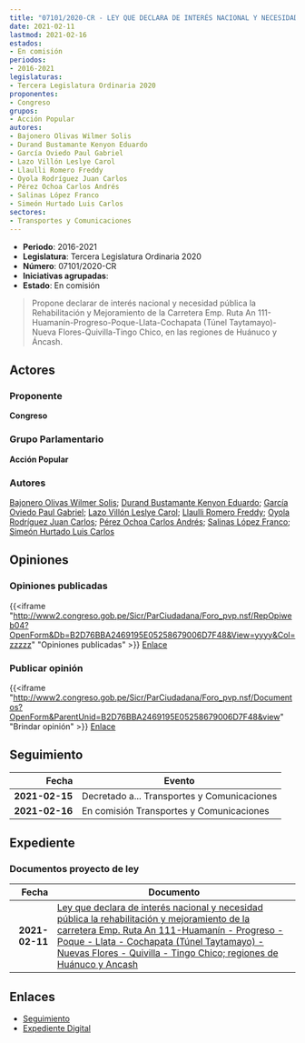 ```yaml
---
title: "07101/2020-CR - LEY QUE DECLARA DE INTERÉS NACIONAL Y NECESIDAD PÚBLICA LA REHABILITACIÓN Y MEJORAMIENTO DE LA CARRETERA EMP. RUTA AN 111-HUAMANIN- PROGRESO-POQUE-LLATA-COCHAPATA (TÚNEL TAYTAMAYO) NUEVAS FLORES-QUIVILLA-TINGO CHICO; REGIONES DE HUÁNUCO Y ÁNCASH"
date: 2021-02-11
lastmod: 2021-02-16
estados:
- En comisión
periodos:
- 2016-2021
legislaturas:
- Tercera Legislatura Ordinaria 2020
proponentes:
- Congreso
grupos:
- Acción Popular
autores:
- Bajonero Olivas Wilmer Solis
- Durand Bustamante Kenyon Eduardo
- García Oviedo Paul Gabriel
- Lazo Villón Leslye Carol
- Llaulli Romero Freddy
- Oyola Rodríguez Juan Carlos
- Pérez Ochoa Carlos Andrés
- Salinas López Franco
- Simeón Hurtado Luis Carlos
sectores:
- Transportes y Comunicaciones
---
```

- **Periodo**: 2016-2021
- **Legislatura**: Tercera Legislatura Ordinaria 2020
- **Número**: 07101/2020-CR
- **Iniciativas agrupadas**: 
- **Estado**: En comisión

> Propone declarar de interés nacional y necesidad pública la Rehabilitación y Mejoramiento de la Carretera Emp. Ruta An 111-Huamanín-Progreso-Poque-Llata-Cochapata (Túnel Taytamayo)- Nueva Flores-Quivilla-Tingo Chico, en las regiones de Huánuco y Áncash.


## Actores

### Proponente

**Congreso**

### Grupo Parlamentario

**Acción Popular**

### Autores

[Bajonero Olivas Wilmer Solis](mailto:mailto:wbajonero@congreso.gob.pe); [Durand Bustamante Kenyon Eduardo](mailto:mailto:kdurand@congreso.gob.pe); [García Oviedo Paul Gabriel](mailto:mailto:pgarcia@congreso.gob.pe); [Lazo Villón Leslye Carol](mailto:mailto:llazo@congreso.gob.pe); [Llaulli Romero Freddy](mailto:mailto:fllaulli@congreso.gob.pe); [Oyola Rodríguez Juan Carlos](mailto:mailto:joyola@congreso.gob.pe); [Pérez Ochoa Carlos Andrés](mailto:mailto:cperezo@congreso.gob.pe); [Salinas López Franco](mailto:mailto:fsalinas@congreso.gob.pe); [Simeón Hurtado Luis Carlos](mailto:mailto:lsimeon@congreso.gob.pe)

## Opiniones

### Opiniones publicadas

{{<iframe "http://www2.congreso.gob.pe/Sicr/ParCiudadana/Foro_pvp.nsf/RepOpiweb04?OpenForm&Db=B2D76BBA2469195E05258679006D7F48&View=yyyy&Col=zzzzz" "Opiniones publicadas" >}}
[Enlace](http://www2.congreso.gob.pe/Sicr/ParCiudadana/Foro_pvp.nsf/RepOpiweb04?OpenForm&Db=B2D76BBA2469195E05258679006D7F48&View=yyyy&Col=zzzzz)

### Publicar opinión

{{<iframe "http://www2.congreso.gob.pe/Sicr/ParCiudadana/Foro_pvp.nsf/Documentos?OpenForm&ParentUnid=B2D76BBA2469195E05258679006D7F48&view" "Brindar opinión" >}}
[Enlace](http://www2.congreso.gob.pe/Sicr/ParCiudadana/Foro_pvp.nsf/Documentos?OpenForm&ParentUnid=B2D76BBA2469195E05258679006D7F48&view)


## Seguimiento

| Fecha | Evento |
|------:|--------|
| **2021-02-15** | Decretado a... Transportes y Comunicaciones |
| **2021-02-16** | En comisión Transportes y Comunicaciones |

## Expediente

### Documentos proyecto de ley

| Fecha | Documento |
|------:|-----------|
| **2021-02-11** | [Ley que declara de interés nacional y necesidad pública la rehabilitación y mejoramiento de la carretera Emp. Ruta An 111-Huamanín - Progreso - Poque - Llata - Cochapata (Túnel Taytamayo) - Nuevas Flores - Quivilla - Tingo Chico; regiones de Huánuco y Ancash](http://www.leyes.congreso.gob.pe/Documentos/2016_2021/Proyectos_de_Ley_y_de_Resoluciones_Legislativas/PL07101-20210211.pdf) |

## Enlaces

- [Seguimiento](http://www2.congreso.gob.pe/Sicr/TraDocEstProc/CLProLey2016.nsf/f7fff46988ca05b1052578e100829cc7/81a493dc6645e41f0525867900724ae7?OpenDocument)
- [Expediente Digital](http://www2.congreso.gob.pe/Sicr/TraDocEstProc/Expvirt_2011.nsf/visbusqptramdoc1621/07101?opendocument)

